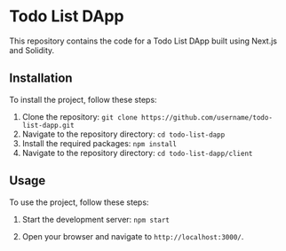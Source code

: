 # Todo List DApp

This repository contains the code for a Todo List DApp built using Next.js and Solidity.

## Installation

To install the project, follow these steps:

1. Clone the repository:  `git clone https://github.com/username/todo-list-dapp.git`
2. Navigate to the repository directory: `cd todo-list-dapp`
3. Install the required packages: `npm install`
4. Navigate to the repository directory: `cd todo-list-dapp/client`
   
## Usage

To use the project, follow these steps:

1. Start the development server: `npm start`

2. Open your browser and navigate to `http://localhost:3000/`.

